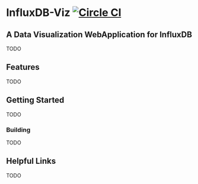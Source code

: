 # InfluxDB-Viz [![Circle CI](https://circleci.com/gh/zepouet/influxdb-viz.svg)](https://circleci.com/gh/zepouet/influxdb-viz)

## A Data Visualization WebApplication for InfluxDB

TODO

## Features

TODO

## Getting Started

TODO

### Building

TODO

## Helpful Links

TODO
